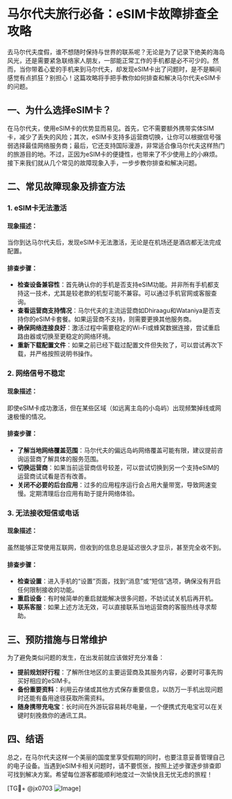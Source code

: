 # 马尔代夫旅行必备：eSIM卡故障排查全攻略

去马尔代夫度假，谁不想随时保持与世界的联系呢？无论是为了记录下绝美的海岛风光，还是需要紧急联络家人朋友，一部能正常工作的手机都是必不可少的。然而，当你带着心爱的手机来到马尔代夫，却发现eSIM卡出了问题时，是不是瞬间感觉有点抓狂？别担心！这篇攻略将手把手教你如何排查和解决马尔代夫eSIM卡的问题。

## 一、为什么选择eSIM卡？

在马尔代夫，使用eSIM卡的优势显而易见。首先，它不需要额外携带实体SIM卡，减少了丢失的风险；其次，eSIM卡支持多运营商切换，让你可以根据信号强弱选择最佳网络服务商；最后，它还支持国际漫游，非常适合像马尔代夫这样热门的旅游目的地。不过，正因为eSIM卡的便捷性，也带来了不少使用上的小麻烦。接下来我们就从几个常见的故障现象入手，一步步教你排查和解决问题。

## 二、常见故障现象及排查方法

### 1. eSIM卡无法激活

#### 现象描述：
当你到达马尔代夫后，发现eSIM卡无法激活，无论是在机场还是酒店都无法完成配置。

#### 排查步骤：
- **检查设备兼容性**：首先确认你的手机是否支持eSIM功能。并非所有手机都支持这一技术，尤其是较老款的机型可能不兼容。可以通过手机官网或客服查询。
- **查看运营商支持情况**：马尔代夫的主流运营商如Dhiraagu和Wataniya是否支持你的eSIM卡套餐。如果运营商不支持，则需要更换其他服务商。
- **确保网络连接良好**：激活过程中需要稳定的Wi-Fi或蜂窝数据连接，尝试重启路由器或切换至更稳定的网络环境。
- **重新下载配置文件**：如果之前已经下载过配置文件但失败了，可以尝试再次下载，并严格按照说明书操作。

### 2. 网络信号不稳定

#### 现象描述：
即使eSIM卡成功激活，但在某些区域（如远离主岛的小岛屿）出现频繁掉线或网速极慢的情况。

#### 排查步骤：
- **了解当地网络覆盖范围**：马尔代夫的偏远岛屿网络覆盖可能有限，建议提前咨询运营商了解具体的服务范围。
- **切换运营商**：如果当前运营商信号较差，可以尝试切换到另一个支持eSIM的运营商试试看是否有改善。
- **关闭不必要的后台应用**：过多的应用程序运行会占用大量带宽，导致网速变慢。定期清理后台应用有助于提升网络体验。

### 3. 无法接收短信或电话

#### 现象描述：
虽然能够正常使用互联网，但收到的信息总是延迟很久才显示，甚至完全收不到。

#### 排查步骤：
- **检查设置**：进入手机的“设置”页面，找到“消息”或“短信”选项，确保没有开启任何限制接收的功能。
- **重启设备**：有时候简单的重启就能解决很多问题，不妨试试关机后再开机。
- **联系客服**：如果上述方法无效，可以直接联系当地运营商的客服热线寻求帮助。

## 三、预防措施与日常维护

为了避免类似问题的发生，在出发前就应该做好充分准备：

- **提前规划好行程**：了解所住地区的主要运营商及其服务内容，必要时可事先购买好相应的eSIM卡。
- **备份重要资料**：利用云存储或其他方式保存重要信息，以防万一手机出现问题时还能有备用途径获取所需资料。
- **随身携带充电宝**：长时间在外游玩容易耗尽电量，一个便携式充电宝可以在关键时刻挽救你的通讯工具。

## 四、结语

总之，在马尔代夫这样一个美丽的国度里享受假期的同时，也要注意妥善管理自己的电子设备。当遇到eSIM卡相关问题时，请不要慌张，按照上述步骤逐步排查即可找到解决方案。希望每位游客都能顺利地度过一次愉快且无忧无虑的旅程！

[TG💪+ @jx0703 ![Image](https://github.com/user-attachments/assets/dbca1d08-cadb-493c-b0ec-ad6f7a83f270)]